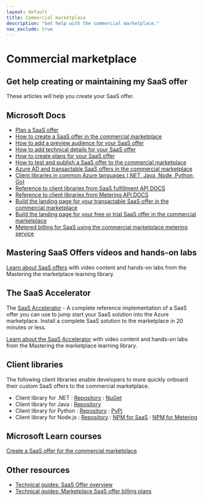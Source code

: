 ```yaml
---
layout: default
title: Commercial marketplace
description: "Get help with the commercial marketplace."
nav_exclude: true
---
```


# Commercial marketplace

## Get help creating or maintaining my SaaS offer

These articles will help you create your SaaS offer. 

## Microsoft Docs

- [Plan a SaaS offer](http://https://docs.microsoft.com/azure/marketplace/plan-saas-offer)
- [How to create a SaaS offer in the commercial marketplace](https://docs.microsoft.com/azure/marketplace/create-new-saas-offer)
- [How to add a preview audience for your SaaS offer](https://docs.microsoft.com/azure/marketplace/create-new-saas-offer-preview)
- [How to add technical details for your SaaS offer](https://docs.microsoft.com/azure/marketplace/create-new-saas-offer-technical)
- [How to create plans for your SaaS offer](https://docs.microsoft.com/azure/marketplace/create-new-saas-offer-plans)
- [How to test and publish a SaaS offer to the commercial marketplace](https://docs.microsoft.com/azure/marketplace/test-publish-saas-offer)
- [Azure AD and transactable SaaS offers in the commercial marketplace](https://docs.microsoft.com/azure/marketplace/azure-ad-saas)
- [Client libraries in common Azure languages (.NET, Java, Node, Python, Go)](#No-content-for-this-topic)
- [Reference to client libraries from SaaS fulfillment API DOCS](https://docs.microsoft.com/azure/marketplace/partner-center-portal/pc-saas-fulfillment-api-v2)
- [Reference to client libraries from Metering API DOCS](https://docs.microsoft.com/azure/marketplace/partner-center-portal/marketplace-metering-service-apis)
- [Build the landing page for your transactable SaaS offer in the commercial marketplace](https://docs.microsoft.com/azure/marketplace/azure-ad-transactable-saas-landing-page)
- [Build the landing page for your free or trial SaaS offer in the commercial marketplace](https://docs.microsoft.com/azure/marketplace/azure-ad-free-or-trial-landing-page)
- [Metered billing for SaaS using the commercial marketplace metering service](https://docs.microsoft.com/azure/marketplace/partner-center-portal/saas-metered-billing)

## Mastering SaaS Offers videos and hands-on labs

[Learn about SaaS offers](https://aka.ms/Mastering-the-Marketplace/saas) with video content and hands-on labs from the Mastering the marketplace learning library.

## The SaaS Accelerator

The [SaaS Accelerator](https://github.com/Azure/Commercial-Marketplace-SaaS-Accelerator) - A complete reference implementation of a SaaS offer you can use to jump start your SaaS solution into the Azure marketplace. Install a complete SaaS solution to the marketplace in 20 minutes or less.

[Learn about the SaaS Accelerator](https://aka.ms/Mastering-the-Marketplace/saas-accelerator) with video content and hands-on labs from the Mastering the marketplace learning library.

## Client libraries

The following client libraries enable developers to more quickly onboard their custom SaaS offers to the commercial marketplace.

- Client library for .NET : [Repository](https://github.com/microsoft/commercial-marketplace-client-dotnet) : [NuGet](https://www.nuget.org/packages/Marketplace.SaaS.Client)
- Client library for Java : [Repository](https://github.com/microsoft/commercial-marketplace-client-java)
- Client library for Python : [Repository](https://github.com/microsoft/commercial-marketplace-client-python) : [PyPi](https://pypi.org/project/azuremarketplace/)
- Client library for Node.js : [Repository](https://github.com/microsoft/commercial-marketplace-client-node) : [NPM for SaaS](https://www.npmjs.com/package/microsoft.marketplace.saas) : [NPM for Metering](https://www.npmjs.com/package/microsoft.marketplace.metering)

## Microsoft Learn courses

[Create a SaaS offer for the commercial marketplace](https://docs.microsoft.com/learn/modules/create-saas-offer-commercial-marketplace/)

## Other resources

- [Technical guides: SaaS Offer overview](https://assetsprod.microsoft.com/mpn/marketplace-saas-offer-overview.pptx)
- [Technical guides: Marketplace SaaS offer billing plans](https://partner.microsoft.com/asset/collection/commercial-marketplace-technical-guides#/)
